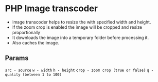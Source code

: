 PHP Image transcoder
====================

 - Image transcoder helps to resize the with specified width and height.
 - If the zoom crop is enabled the image will be cropped and resize proportionally
 - It downloads the image into a temporary folder before processing it.
 - Also caches the image.

## Params ##

  ```src - source```
  ```w - width```
  ```h - height```
  ```crop - zoom crop (true or false)```
  ```q - quality (between 1 to 100)```